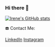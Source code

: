 ### Hi there 👋

[![Irene's GitHub stats](https://github-readme-stats.vercel.app/api?username=irenelopez30&count_private=true&show_icons=true&theme=radical)](https://github.com/anuraghazra/github-readme-stats)


☎️ Contact Me:

[LinkedIn](https://www.linkedin.com/in/irene-l%C3%B3pez-8b9992252/)
[Instagram](https://www.instagram.com/irene_lopez_30)
